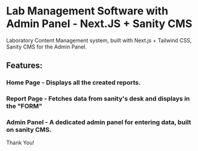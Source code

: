 # Lab Management Software with Admin Panel - Next.JS + Sanity CMS 

Laboratory Content Management system, built with Next.js + Tailwind CSS, Sanity CMS for the Admin Panel.

## Features:
   ### Home Page - Displays all the created reports.
   ### Report Page - Fetches data from sanity's desk and displays in the "FORM"
   ### Admin Panel - A dedicated admin panel for entering data, built on sanity CMS.
   
Thank You!
